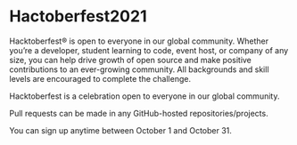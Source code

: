 # Hactoberfest2021
Hacktoberfest® is open to everyone in our global community. Whether you’re a developer, student learning to code, event host, or company of any size, you can help drive growth of open source and make positive contributions to an ever-growing community. All backgrounds and skill levels are encouraged to complete the challenge.

Hacktoberfest is a celebration open to everyone in our global community.

Pull requests can be made in any GitHub-hosted repositories/projects.

You can sign up anytime between October 1 and October 31.
